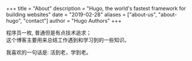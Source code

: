 +++
title = "About"
description = "Hugo, the world's fastest framework for building websites"
date = "2019-02-28"
aliases = ["about-us", "about-hugo", "contact"]
author = "Hugo Authors"
+++

  程序员一枚, 普通但是有点技术追求；  
  这个博客主要用来总结工作遇到和学习到的一些知识。
  
  我喜欢的一句话是: 活到老，学到老。